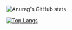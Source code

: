 ![Anurag's GitHub stats](https://github-readme-stats.vercel.app/api?username=Raymond1030&show_icons=true&theme=radical)

[![Top Langs](https://github-readme-stats.vercel.app/api/top-langs/?username=Raymond1030&layout=compact&hide=C#)](https://github.com/anuraghazra/github-readme-stats)
